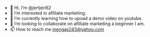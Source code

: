 - 👋 Hi, I’m @jertjeri62
- 👀 I’m interested in afilliate marketing.
- 🌱 I’m currently learning how to upoad a demo video on youtube. 
- 💞️ I’m looking to collaborate on afilliate marketing  a beginner I am.
- 📫 How to reach me jnengas243@yahoo.com

<!---
jertjeri62/jertjeri62 is a ✨ special ✨ repository because its `README.md` (this file) appears on your GitHub profile.
You can click the Preview link to take a look at your changes.
--->
